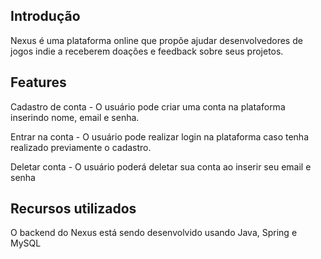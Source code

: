 ## Introdução
Nexus é uma plataforma online que propõe ajudar desenvolvedores de jogos indie a receberem doações e feedback sobre seus projetos.

## Features
Cadastro de conta - O usuário pode criar uma conta na plataforma inserindo nome, email e senha.

Entrar na conta - O usuário pode realizar login na plataforma caso tenha realizado previamente o cadastro.

Deletar conta - O usuário poderá deletar sua conta ao inserir seu email e senha

## Recursos utilizados
O backend do Nexus está sendo desenvolvido usando Java, Spring e MySQL
